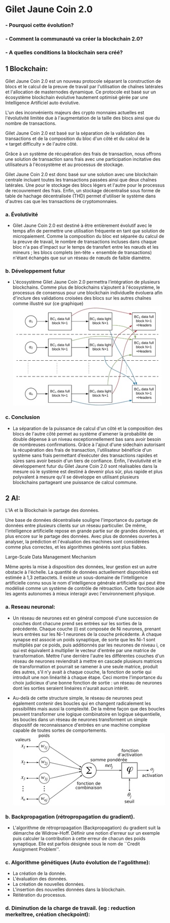 # Gilet Jaune Coin 2.0

 ### - Pourquoi cette évolution?

 ### - Comment la communauté va créer la blockchain 2.0?
 
 ### - A quelles conditions la blockchain sera créé? 

## 1 Blockchain:

Gilet Jaune Coin 2.0 est un nouveau protocole séparant la construction de blocs et le calcul de la preuve de travail par l'utilisation de chaînes latérales et l'allocation de masternodes dynamique. Ce protocole est basé sur un écosystème blockchain évolutive hautement optimisé gérée par une Intelligence Artificiel auto évolutive.

L'un des inconvénients majeurs des crypto monnaies actuelles est l'évolutivité limitée due à l'augmentation de la taille des blocs ainsi que du nombre de transactions.

Gilet Jaune Coin 2.0 est basé sur la séparation de la validation des transactions et de la composition du bloc d'un côté et du calcul de la « target difficulty » de l'autre côté.

Grâce à un système de récupération des frais de transaction, nous offrons une solution de transaction sans frais avec une participation incitative des utilisateurs à l'écosystème et au processus de stockage.

Gilet Jaune Coin 2.0 est donc basé sur une solution avec une blockchain centrale incluant toutes les transactions passées ainsi que deux chaînes latérales. Une pour le stockage des blocs légers et l'autre pour le processus de recouvrement des frais. Enfin, un stockage décentralisé sous forme de table de hachage décentralisée (THD) permet d'utiliser le système dans d'autres cas que les transactions de cryptomonnaies.

 ### a. Évolutivité
 
 - Gilet Jaune Coin 2.0 est destiné à être entièrement évolutif avec le temps afin de permettre une utilisation fréquente en tant que solution de micropaiement. Comme la composition du bloc est séparée du calcul de la preuve de travail, le nombre de transactions incluses dans chaque bloc n'a pas d'impact sur le temps de transfert entre les nœuds et les mineurs ; les blocs complets (en-tête + ensemble de transactions) n'étant échangés que sur un réseau de nœuds de faible diamètre.

### b. Développement futur

- L'écosystème Gilet Jaune Coin 2.0 permettra l’intégration de plusieurs blockchains. Comme plus
de blockchains s’ajoutent à l'écosystème, le processus de consensus pour une blockchain individuelle évoluera afin d'inclure des validations croisées des blocs sur les autres chaînes comme illustré sur (ce graphique)
![validations croisées](shema1.png)

### c. Conclusion

- La séparation de la puissance de calcul d'un côté et la composition des blocs de l'autre côté permet au système d'amener la probabilité de double dépense à un niveau exceptionnellement bas sans avoir besoin de nombreuses confirmations. Grâce à l'ajout d'une sidechain autorisant la récupération des frais de transaction, l'utilisateur bénéficie d'un système sans frais permettant d’exécuter des transactions rapides et sûres sans avoir besoin d'un tiers de confiance. Enfin, l'évolutivité et le développement futur du Gilet Jaune Coin 2.0 sont réalisables dans la mesure où le système est destiné à devenir plus sûr, plus rapide et plus polyvalent à mesure qu'il se développe en utilisant plusieurs blockchains partageant une puissance de calcul commune.

 ## 2 AI:

L'IA et la Blockchain le partage des données.

Une base de données décentralisée souligne l'importance du partage de données entre plusieurs clients sur un réseau particulier. De même, l'intelligence artificielle repose en grande partie sur de grandes données, et plus encore sur le partage des données. Avec plus de données ouvertes à analyser, la prédiction et l'évaluation des machines sont considérées comme plus correctes, et les algorithmes générés sont plus fiables.

Large-Scale Data Management Mechanism

Même après la mise à disposition des données, leur gestion est un autre obstacle à l'échelle. La quantité de données actuellement disponibles est estimée à 1,3 zettaoctets. Il existe un sous-domaine de l'intelligence artificielle connu sous le nom d'intelligence générale artificielle qui peut être modélisé comme un système de contrôle de rétroaction. Cette fonction aide les agents autonomes à mieux interagir avec l'environnement physique.

### a. Reseau neuronal: 

- Un réseau de neurones est en général composé d'une succession de couches dont chacune prend ses entrées sur les sorties de la précédente. Chaque couche (i) est composée de Ni neurones, prenant leurs entrées sur les Ni-1 neurones de la couche précédente. À chaque synapse est associé un poids synaptique, de sorte que les Ni-1 sont multipliés par ce poids, puis additionnés par les neurones de niveau i, ce qui est équivalent à multiplier le vecteur d'entrée par une matrice de transformation. Mettre l'une derrière l'autre les différentes couches d'un réseau de neurones reviendrait à mettre en cascade plusieurs matrices de transformation et pourrait se ramener à une seule matrice, produit des autres, s'il n'y avait à chaque couche, la fonction de sortie qui introduit une non linéarité à chaque étape. Ceci montre l'importance du choix judicieux d'une bonne fonction de sortie : un réseau de neurones dont les sorties seraient linéaires n'aurait aucun intérêt.

- Au-delà de cette structure simple, le réseau de neurones peut également contenir des boucles qui en changent radicalement les possibilités mais aussi la complexité. De la même façon que des boucles peuvent transformer une logique combinatoire en logique séquentielle, les boucles dans un réseau de neurones transforment un simple dispositif de reconnaissance d'entrées en une machine complexe capable de toutes sortes de comportements.
 ![reseaux neuronal](ArtificialNeuronModel_francais.png)
 
### b. Backpropagation (rétropropagation du gradient).
  - L'algorithme de rétropropagation (Backpropagation) du gradient suit la démarche de Widrow-Hoff. Définir une notion d'erreur sur un exemple puis calculer la contribution à cette erreur de chacun des poids synaptique. Elle est parfois désignée sous le nom de ``Credit Assignment Problem''. 
 
### c. Algorithme génétiques (Auto évolution de l'agolithme):
  - La création de la donnée.
  - L'évaluation des données.
  - La création de nouvelles données.
  - L'insertion des nouvelles données dans la blockchain.
  - Réitération du processus.
 
### d. Diminution de la charge de travail. (eg : reduction merkeltree, création checkpoint):






